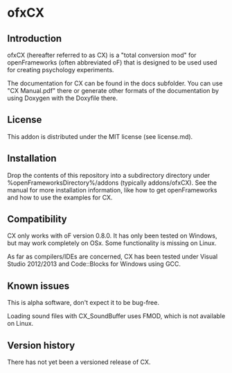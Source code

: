 ofxCX
=====================================

Introduction
------------
ofxCX (hereafter referred to as CX) is a "total conversion mod" for openFrameworks (often abbreviated oF) that is designed to be used used for creating psychology experiments.

The documentation for CX can be found in the docs subfolder. You can use "CX Manual.pdf" there or generate other formats of the documentation by using Doxygen with the Doxyfile there.

License
-------
This addon is distributed under the MIT license (see license.md).

Installation
------------
Drop the contents of this repository into a subdirectory directory under %openFrameworksDirectory%/addons (typically addons/ofxCX). See the manual for more installation information, like how to get openFrameworks and how to use the examples for CX.

Compatibility
------------
CX only works with oF version 0.8.0. It has only been tested on Windows, but may work completely on OSx. Some functionality is missing on Linux.

As far as compilers/IDEs are concerned, CX has been tested under Visual Studio 2012/2013 and Code::Blocks for Windows using GCC.

Known issues
------------
This is alpha software, don't expect it to be bug-free.

Loading sound files with CX_SoundBuffer uses FMOD, which is not available on Linux.

Version history
------------
There has not yet been a versioned release of CX.

